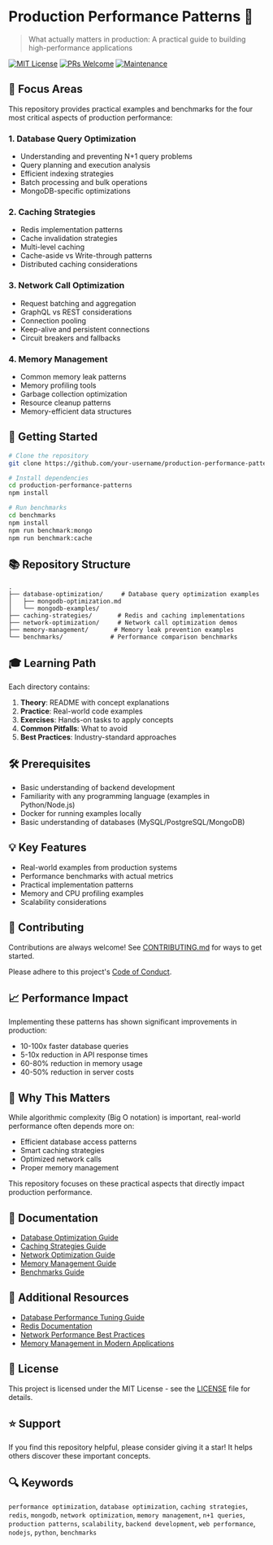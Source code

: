 # Production Performance Patterns 🚀

> What actually matters in production: A practical guide to building high-performance applications

[![MIT License](https://img.shields.io/badge/License-MIT-green.svg)](https://choosealicense.com/licenses/mit/)
[![PRs Welcome](https://img.shields.io/badge/PRs-welcome-brightgreen.svg?style=flat-square)](http://makeapullrequest.com)
[![Maintenance](https://img.shields.io/badge/Maintained%3F-yes-green.svg)](https://github.com/your-username/production-performance-patterns/graphs/commit-activity)

## 🎯 Focus Areas

This repository provides practical examples and benchmarks for the four most critical aspects of production performance:

### 1. Database Query Optimization
- Understanding and preventing N+1 query problems
- Query planning and execution analysis
- Efficient indexing strategies
- Batch processing and bulk operations
- MongoDB-specific optimizations

### 2. Caching Strategies
- Redis implementation patterns
- Cache invalidation strategies
- Multi-level caching
- Cache-aside vs Write-through patterns
- Distributed caching considerations

### 3. Network Call Optimization
- Request batching and aggregation
- GraphQL vs REST considerations
- Connection pooling
- Keep-alive and persistent connections
- Circuit breakers and fallbacks

### 4. Memory Management
- Common memory leak patterns
- Memory profiling tools
- Garbage collection optimization
- Resource cleanup patterns
- Memory-efficient data structures

## 🚀 Getting Started

```bash
# Clone the repository
git clone https://github.com/your-username/production-performance-patterns.git

# Install dependencies
cd production-performance-patterns
npm install

# Run benchmarks
cd benchmarks
npm install
npm run benchmark:mongo
npm run benchmark:cache
```

## 📚 Repository Structure

```
.
├── database-optimization/     # Database query optimization examples
│   ├── mongodb-optimization.md
│   └── mongodb-examples/
├── caching-strategies/       # Redis and caching implementations
├── network-optimization/     # Network call optimization demos
├── memory-management/       # Memory leak prevention examples
└── benchmarks/             # Performance comparison benchmarks
```

## 🎓 Learning Path

Each directory contains:
1. **Theory**: README with concept explanations
2. **Practice**: Real-world code examples
3. **Exercises**: Hands-on tasks to apply concepts
4. **Common Pitfalls**: What to avoid
5. **Best Practices**: Industry-standard approaches

## 🛠️ Prerequisites

- Basic understanding of backend development
- Familiarity with any programming language (examples in Python/Node.js)
- Docker for running examples locally
- Basic understanding of databases (MySQL/PostgreSQL/MongoDB)

## 💡 Key Features

- Real-world examples from production systems
- Performance benchmarks with actual metrics
- Practical implementation patterns
- Memory and CPU profiling examples
- Scalability considerations

## 🤝 Contributing

Contributions are always welcome! See [CONTRIBUTING.md](CONTRIBUTING.md) for ways to get started.

Please adhere to this project's [Code of Conduct](CODE_OF_CONDUCT.md).

## 📈 Performance Impact

Implementing these patterns has shown significant improvements in production:
- 10-100x faster database queries
- 5-10x reduction in API response times
- 60-80% reduction in memory usage
- 40-50% reduction in server costs

## 🌟 Why This Matters

While algorithmic complexity (Big O notation) is important, real-world performance often depends more on:
- Efficient database access patterns
- Smart caching strategies
- Optimized network calls
- Proper memory management

This repository focuses on these practical aspects that directly impact production performance.

## 📖 Documentation

- [Database Optimization Guide](database-optimization/README.md)
- [Caching Strategies Guide](caching-strategies/README.md)
- [Network Optimization Guide](network-optimization/README.md)
- [Memory Management Guide](memory-management/README.md)
- [Benchmarks Guide](benchmarks/README.md)

## 🔗 Additional Resources

- [Database Performance Tuning Guide](https://use-the-index-luke.com/)
- [Redis Documentation](https://redis.io/documentation)
- [Network Performance Best Practices](https://web.dev/performance-http2/)
- [Memory Management in Modern Applications](https://developer.mozilla.org/en-US/docs/Web/JavaScript/Memory_Management)

## 📝 License

This project is licensed under the MIT License - see the [LICENSE](LICENSE.md) file for details.

## ⭐ Support

If you find this repository helpful, please consider giving it a star! It helps others discover these important concepts.

## 🔍 Keywords

`performance optimization`, `database optimization`, `caching strategies`, `redis`, `mongodb`, `network optimization`, `memory management`, `n+1 queries`, `production patterns`, `scalability`, `backend development`, `web performance`, `nodejs`, `python`, `benchmarks` 